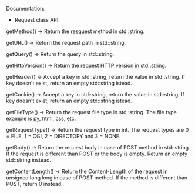 Documentation:

* Request class API:

getMethod() -> Return the resquest method in std::string.

getURL() -> Return the request path in std::string.

getQuery() -> Return the query in std::string.

getHttpVersion() -> Return the request HTTP version in std::string.

getHeader() -> Accept a key in std::string, return the value in std::string. If key doesn't exist, return an empty std::string istead.

getCookie() -> Accept a key in std::string, return the value in std::string. If key doesn't exist, return an empty std::string istead.

getFileType() -> Return the request file type in std::string. The file type example is py, html, css, etc.
 
getRequestType() -> Return the request type in int. The request types are 0 = FILE, 1 = CGI, 2 = DIRECTORY and 3 = NONE.

getBody() -> Return the request body in case of POST method in std::string. If the request is different than POST or the body is empty. Return an empty std::string instead.

getContentLength() -> Return the Content-Length of the request in unsigned long long in case of POST method. If the method is different than POST, return 0 instead.